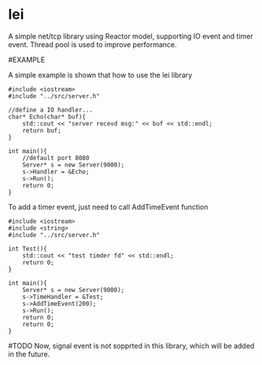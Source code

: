 # lei
A simple net/tcp library using Reactor model, supporting IO event and timer event. Thread pool is used to improve performance.

#EXAMPLE

A simple example is shown that how to use the lei library

```
#include <iostream>
#include "../src/server.h"

//define a IO handler...
char* Echo(char* buf){
    std::cout << "server recevd msg:" << buf << std::endl;
    return buf;
}

int main(){
    //default port 8080
    Server* s = new Server(9000);
    s->Handler = &Echo;
    s->Run();
    return 0;
}
```

To add a timer event, just need to call AddTimeEvent function

```
#include <iostream>
#include <string> 
#include "../src/server.h"

int Test(){
    std::cout << "test timder fd" << std::endl;
    return 0;
}

int main(){
    Server* s = new Server(9000);
    s->TimeHandler = &Test;
    s->AddTimeEvent(200);
    s->Run();
    return 0;
    return 0;
}
```


#TODO 
Now, signal event is not sopprted in this library, which will be added in the future.
